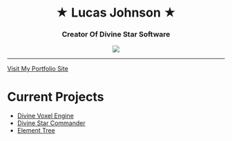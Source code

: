 <h1 align="center">
 &#9733; Lucas Johnson &#9733;
</h1>
<h3 align="center">Creator Of Divine Star Software</h3>


<p align="center">
<img src="https://divine-star-software.github.io/DigitalAssets/images/logo-small.png">
</p>

---

[Visit My Portfolio Site](https://portfolio.lucasdamianjohnson.dev/)


# Current Projects
- [Divine Voxel Engine](https://github.com/Divine-Star-Software/DivineVoxelEngine)
- [Divine Star Commander](https://github.com/Divine-Star-Software/DivineStarCommander)
- [Element Tree](https://github.com/Divine-Star-Software/ElementTree)



